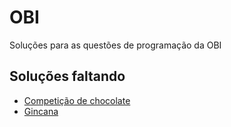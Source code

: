 # OBI
 Soluções para as questões de programação da OBI

## Soluções faltando

* [Competição de chocolate](https://olimpiada.ic.unicamp.br/pratique/pj/2009/f2/choco/)
* [Gincana](https://olimpiada.ic.unicamp.br/pratique/pj/2011/f2/gincana/)